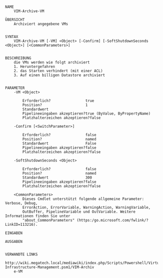 ﻿```

NAME
    VIM-Archive-VM
    
ÜBERSICHT
    Archiviert angegebene VMs
    
    
SYNTAX
    VIM-Archive-VM [-VM] <Object> [-Confirm] [-SoftShutdownSeconds <Object>] [<CommonParameters>]
    
    
BESCHREIBUNG
    die VMs werden wie folgt archiviert
    1. Heruntergefahren
    2. das Starten verhindert (mit einer ACL)
    3. Auf einen billigen Datastore archiviert
    

PARAMETER
    -VM <Object>
        
        Erforderlich?                true
        Position?                    1
        Standardwert                 
        Pipelineeingaben akzeptieren?true (ByValue, ByPropertyName)
        Platzhalterzeichen akzeptieren?false
        
    -Confirm [<SwitchParameter>]
        
        Erforderlich?                false
        Position?                    named
        Standardwert                 False
        Pipelineeingaben akzeptieren?false
        Platzhalterzeichen akzeptieren?false
        
    -SoftShutdownSeconds <Object>
        
        Erforderlich?                false
        Position?                    named
        Standardwert                 300
        Pipelineeingaben akzeptieren?false
        Platzhalterzeichen akzeptieren?false
        
    <CommonParameters>
        Dieses Cmdlet unterstützt folgende allgemeine Parameter: Verbose, Debug,
        ErrorAction, ErrorVariable, WarningAction, WarningVariable,
        OutBuffer, PipelineVariable und OutVariable. Weitere Informationen finden Sie unter 
        "about_CommonParameters" (https:/go.microsoft.com/fwlink/?LinkID=113216). 
    
EINGABEN
    
AUSGABEN
    
    
VERWANDTE LINKS
    http://wiki.megatech.local/mediawiki/index.php/Scripts/Powershell/Virtual-Infrastructure-Management.psm1/VIM-Archiv
    e-VM



```

